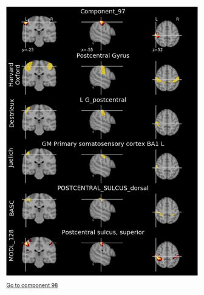 


![97](preliminary/97.jpg "Component 97")

[Go to component 98](https://parietal-inria.github.io/MODL_atlas/512/98 "Component 98")